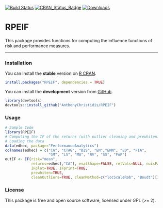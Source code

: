 
[![Build Status](https://travis-ci.org/AnthonyChristidis/RPEIF.svg?branch=master)](https://travis-ci.com/AnthonyChristidis/RPEIF) [![CRAN\_Status\_Badge](http://www.r-pkg.org/badges/version/RPEIF)](https://cran.r-project.org/package=RPEIF) [![Downloads](http://cranlogs.r-pkg.org/badges/RPEIF)](https://cran.r-project.org/package=RPEIF)

RPEIF
=====

This package provides functions for computing the influence functions of risk and performance measures.

------------------------------------------------------------------------

### Installation

You can install the **stable** version on [R CRAN](https://cran.r-project.org/package=RPEIF).

``` r
install.packages("RPEIF", dependencies = TRUE)
```

You can install the **development** version from [GitHub](https://github.com/AnthonyChristidis/RPEIF).

``` r
library(devtools)
devtools::install_github("AnthonyChristidis/RPEIF")
```

### Usage

``` r
# Sample Code
library(RPEIF)
# Computing the IF of the returns (with outlier cleaning and prewhitening)
# Loading the data
data(edhec, package="PerformanceAnalytics")
colnames(edhec) = c("CA", "CTAG", "DIS", "EM","EMN", "ED", "FIA",
                    "GM", "LS", "MA", "RV", "SS", "FoF")
outIF <- IF(risk="mean",
            returns=edhec[,"CA"], evalShape=FALSE, retVals=NULL, nuisPars=NULL,
            IFplot=TRUE, IFprint=TRUE,
            prewhiten=TRUE,
            cleanOutliers=TRUE, cleanMethod=c("locScaleRob", "Boudt")[1], eff=0.99, alpha.robust=0.05)
```

### License

This package is free and open source software, licensed under GPL (&gt;= 2).
